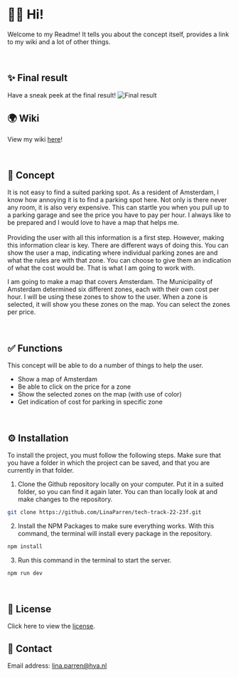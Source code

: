 # 👋🏻 Hi!

Welcome to my Readme! It tells you about the concept itself, provides a link to my wiki and a lot of other things.

<br>

## ✨ Final result
Have a sneak peek at the final result!
<img src="./images/result.png" alt="Final result">

## 🌍 Wiki
View my wiki <a href ="https://github.com/LinaParren/tech-track-22-23f/wiki">here</a>!

<br>

## 🚗 Concept
It is not easy to find a suited parking spot. As a resident of Amsterdam, I know how annoying it is to find a parking spot here. Not only is there never any room, it is also very expensive. This can startle you when you pull up to a parking garage and see the price you have to pay per hour. I always like to be prepared and I would love to have a map that helps me. <br> <br>
Providing the user with all this information is a first step. However, making this information clear is key. There are different ways of doing this. You can show the user a map, indicating where individual parking zones are and what the rules are with that zone. You can choose to give them an indication of what the cost would be. That is what I am going to work with. <br>

I am going to make a map that covers Amsterdam. The Municipality of Amsterdam determined six different zones, each with their own cost per hour. I will be using these zones to show to the user. When a zone is selected, it will show you these zones on the map. You can select the zones per price.

<br>

## ✅ Functions
This concept will be able to do a number of things to help the user. 
- Show a map of Amsterdam
- Be able to click on the price for a zone
- Show the selected zones on the map (with use of color)
- Get indication of cost for parking in specific zone

<br>

## ⚙️ Installation
To install the project, you must follow the following steps. Make sure that you have a folder in which the project can be saved, and that you are currently in that folder. 

1. Clone the Github repository locally on your computer. Put it in a suited folder, so you can find it again later. You can than locally look at and make changes to the repository.
  ```sh
  git clone https://github.com/LinaParren/tech-track-22-23f.git
  ```

2. Install the NPM Packages to make sure everything works. With this command, the terminal will install every package in the repository. 
  ```sh
  npm install
  ```
 
3. Run this command in the terminal to start the server. 
  ```sh
  npm run dev
  ```

<br>

## 🪪 License
Click here to view the <a href='https://github.com/LinaParren/tech-track-22-23f/blob/main/LICENSE'>license</a>.

## 📧 Contact
Email address: lina.parren@hva.nl
